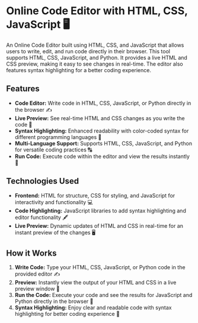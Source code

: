 # Online Code Editor with HTML, CSS, JavaScript 🖥️

An Online Code Editor built using HTML, CSS, and JavaScript that allows users to write, edit, and run code directly in their browser. This tool supports HTML, CSS, JavaScript, and Python. It provides a live HTML and CSS preview, making it easy to see changes in real-time. The editor also features syntax highlighting for a better coding experience.

## Features

- **Code Editor:** Write code in HTML, CSS, JavaScript, or Python directly in the browser ✍️
- **Live Preview:** See real-time HTML and CSS changes as you write the code 🔄
- **Syntax Highlighting:** Enhanced readability with color-coded syntax for different programming languages 🌈
- **Multi-Language Support:** Supports HTML, CSS, JavaScript, and Python for versatile coding practices 🔠
- **Run Code:** Execute code within the editor and view the results instantly 🚀

## Technologies Used

- **Frontend:** HTML for structure, CSS for styling, and JavaScript for interactivity and functionality 💻
- **Code Highlighting:** JavaScript libraries to add syntax highlighting and editor functionality 🖋️
- **Live Preview:** Dynamic updates of HTML and CSS in real-time for an instant preview of the changes 🖥️

## How it Works

1. **Write Code:** Type your HTML, CSS, JavaScript, or Python code in the provided editor ✍️
2. **Preview:** Instantly view the output of your HTML and CSS in a live preview window 🔄
3. **Run the Code:** Execute your code and see the results for JavaScript and Python directly in the browser 🚀
4. **Syntax Highlighting:** Enjoy clear and readable code with syntax highlighting for better coding experience 🌈


